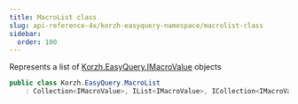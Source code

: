 ```yaml
---
title: MacroList class
slug: api-reference-4x/korzh-easyquery-namespace/macrolist-class
sidebar:
  order: 100
---
```


Represents a list of [Korzh.EasyQuery.IMacroValue](/easyquery/docs/api-reference-4x/korzh-easyquery-namespace/imacrovalue-interface) objects
```csharp
public class Korzh.EasyQuery.MacroList
    : Collection<IMacroValue>, IList<IMacroValue>, ICollection<IMacroValue>, IEnumerable<IMacroValue>, IEnumerable, IList, ICollection, IReadOnlyList<IMacroValue>, IReadOnlyCollection<IMacroValue>

```
